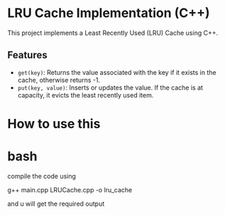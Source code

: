 # LRU Cache Implementation (C++)

This project implements a Least Recently Used (LRU) Cache using C++.

## Features

- `get(key)`: Returns the value associated with the key if it exists in the cache, otherwise returns -1.
- `put(key, value)`: Inserts or updates the value. If the cache is at capacity, it evicts the least recently used item.

# How to use this

# bash
compile the code using 

g++ main.cpp LRUCache.cpp -o lru_cache

and u will get the required output

